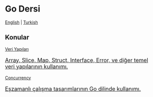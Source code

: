 # Go Dersi

[English](/go-tutorial/) | [Turkish](/go-tutorial/tr/)

## Konular
<div class="cards">
    <a href="data-structures/">
        <div class="card">
            <div class="card-content">
             Veri Yapıları
             <p style="font-size: 18px;">
             Array, Slice, Map, Struct, Interface, Error, ve diğer temel veri
             yapılarının kullanımı.
             </p>
            </div>
        </div>
    </a>
    <a href="concurrency/">
        <div class="card">
            <div class="card-content">
            Concurrency
            <p style="font-size: 18px;">
             Eşzamanlı çalışma tasarımlarının Go dilinde kullanımı.
             </p>
            </div>
        </div>
    </a>
</div>

